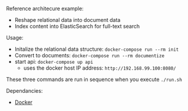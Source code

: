 
Reference architecure example:

* Reshape relational data into document data
* Index content into ElasticSearch for full-text search

Usage:

* Initalize the relational data structure: ```docker-compose run --rm init```
* Convert to documents: ```docker-compose run --rm documentize```
* start api: ```docker-compose up api```
  * uses the docker host IP address: ```http://192.168.99.100:8080/```

These three commands are run in sequence when you execute ```./run.sh```

Dependancies:

* [Docker](https://docs.docker.com/install/#supported-platforms)
